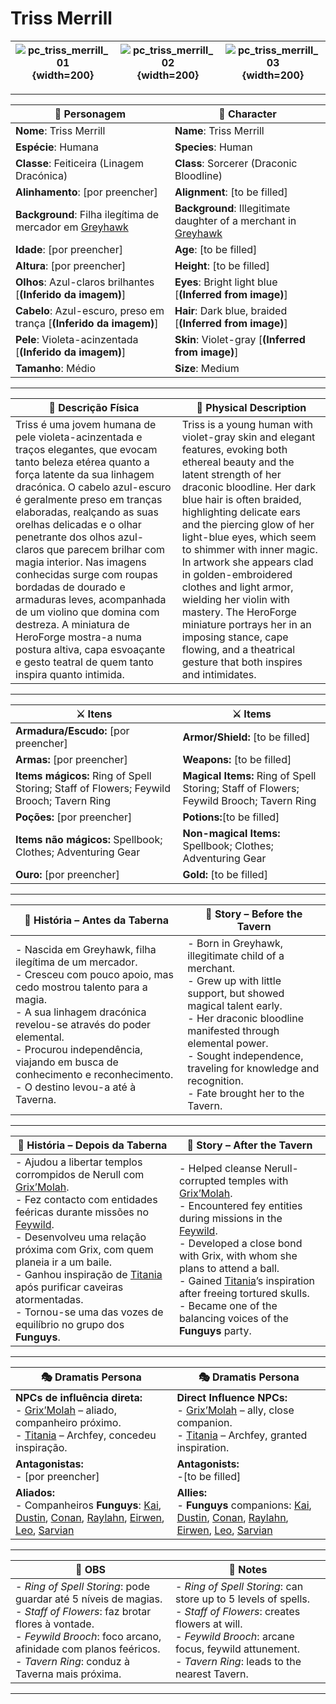 # Triss Merrill


| ![pc_triss_merrill_01](assets/pc/pc_triss_merrill_01.png){width=200} | ![pc_triss_merrill_02](assets/pc/pc_triss_merrill_02.png){width=200} | ![pc_triss_merrill_03](assets/pc/pc_triss_merrill_03.png){width=200} |
| ---------------------------------------------- | ---------------------------------------------- | ---------------------------------------------- |

---

| **🧙 Personagem**                | **🧙 Character**               |
| -------------------------------- | ------------------------------ |
| **Nome**: Triss Merrill        | **Name**:  Triss Merrill      |
| **Espécie**:  Humana    | **Species**:  Human   |
| **Classe**:  Feiticeira (Linagem Dracónica) | **Class**:  Sorcerer (Draconic Bloodline)     |
| **Alinhamento**: [por preencher] | **Alignment**: [to be filled]  |
| **Background**: Filha ilegítima de mercador em [Greyhawk](../locations/cidade_de_greyhawk.md)  | **Background**: Illegitimate daughter of a merchant in [Greyhawk](../locations/cidade_de_greyhawk.md) |
| **Idade**: [por preencher]       | **Age**: [to be filled]        |
| **Altura**: [por preencher]      | **Height**: [to be filled]     |
| **Olhos**: Azul-claros brilhantes [**(Inferido da imagem)**]       | **Eyes**: Bright light blue [**(Inferred from image)**]        |
| **Cabelo**: Azul-escuro, preso em trança [**(Inferido da imagem)**]       | **Hair**: Dark blue, braided [**(Inferred from image)**]       |
| **Pele**: Violeta-acinzentada [**(Inferido da imagem)**]       | **Skin**: Violet-gray [**(Inferred from image)**]       |
| **Tamanho**:  Médio    | **Size**:  Medium      |

---

| **📜 Descrição Física** | **📜 Physical Description** |
| ----------------------- | --------------------------- |
| Triss é uma jovem humana de pele violeta-acinzentada e traços elegantes, que evocam tanto beleza etérea quanto a força latente da sua linhagem dracónica. O cabelo azul-escuro é geralmente preso em tranças elaboradas, realçando as suas orelhas delicadas e o olhar penetrante dos olhos azul-claros que parecem brilhar com magia interior. Nas imagens conhecidas surge com roupas bordadas de dourado e armaduras leves, acompanhada de um violino que domina com destreza. A miniatura de HeroForge mostra-a numa postura altiva, capa esvoaçante e gesto teatral de quem tanto inspira quanto intimida. | Triss is a young human with violet-gray skin and elegant features, evoking both ethereal beauty and the latent strength of her draconic bloodline. Her dark blue hair is often braided, highlighting delicate ears and the piercing glow of her light-blue eyes, which seem to shimmer with inner magic. In artwork she appears clad in golden-embroidered clothes and light armor, wielding her violin with mastery. The HeroForge miniature portrays her in an imposing stance, cape flowing, and a theatrical gesture that both inspires and intimidates. |

---

| **⚔️ Itens**             | **⚔️ Items**                         |
| ---------------------- | ------------------------------ |
| **Armadura/Escudo:** [por preencher] | **Armor/Shield:** [to be filled]  |
| **Armas:** [por preencher] | **Weapons:** [to be filled] |
| **Items mágicos:** Ring of Spell Storing; Staff of Flowers; Feywild Brooch; Tavern Ring | **Magical Items:** Ring of Spell Storing; Staff of Flowers; Feywild Brooch; Tavern Ring |
| **Poções:** [por preencher] |**Potions:**[to be filled] |
| **Items não mágicos:** Spellbook; Clothes; Adventuring Gear  | **Non-magical Items:** Spellbook; Clothes; Adventuring Gear |
| **Ouro:** [por preencher] | **Gold:** [to be filled] |

---

| **📖 História – Antes da Taberna** | **📖 Story – Before the Tavern** |
| ---------------------------------- | -------------------------------- |
| - Nascida em Greyhawk, filha ilegítima de um mercador.<br>- Cresceu com pouco apoio, mas cedo mostrou talento para a magia.<br>- A sua linhagem dracónica revelou-se através do poder elemental.<br>- Procurou independência, viajando em busca de conhecimento e reconhecimento.<br>- O destino levou-a até à Taverna. | - Born in Greyhawk, illegitimate child of a merchant.<br>- Grew up with little support, but showed magical talent early.<br>- Her draconic bloodline manifested through elemental power.<br>- Sought independence, traveling for knowledge and recognition.<br>- Fate brought her to the Tavern. |

---

| **📖 História – Depois da Taberna** | **📖 Story – After the Tavern** |
| ----------------------------------- | -------------------------------- |
| - Ajudou a libertar templos corrompidos de Nerull com [Grix’Molah](docs/pc/-/pc_grix_molah.md).<br>- Fez contacto com entidades feéricas durante missões no [Feywild](../realms/feywild.md).<br>- Desenvolveu uma relação próxima com Grix, com quem planeia ir a um baile.<br>- Ganhou inspiração de [Titania](../npc/titania.md) após purificar caveiras atormentadas.<br>- Tornou-se uma das vozes de equilíbrio no grupo dos **Funguys**. | - Helped cleanse Nerull-corrupted temples with [Grix’Molah](docs/pc/-/pc_grix_molah.md).<br>- Encountered fey entities during missions in the [Feywild](../realms/feywild.md).<br>- Developed a close bond with Grix, with whom she plans to attend a ball.<br>- Gained [Titania](../npc/titania.md)’s inspiration after freeing tortured skulls.<br>- Became one of the balancing voices of the **Funguys** party. |

---

| **🎭 Dramatis Persona** | **🎭 Dramatis Persona**     |
| ---------------------------------------------------------- | ---------------------------------------------------- |
| **NPCs de influência direta:**  <br>- [Grix’Molah](docs/pc/-/pc_grix_molah.md) – aliado, companheiro próximo.<br>- [Titania](../npc/titania.md) – Archfey, concedeu inspiração. | **Direct Influence NPCs:**  <br>- [Grix’Molah](docs/pc/-/pc_grix_molah.md) – ally, close companion.<br>- [Titania](../npc/titania.md) – Archfey, granted inspiration.   |
| **Antagonistas:**  <br>- [por preencher]<br> | **Antagonists:**  <br>-[to be filled]   |
| **Aliados:**  <br>- Companheiros **Funguys**: [Kai](docs/pc/-/pc_kai.md), [Dustin](docs/dm/-/pc/pc_dustin_thorne.md), [Conan](docs/dm/-/pc/pc_conan_barbaro_ra.md), [Raylahn](docs/pc/-/pc_raylahn.md), [Eirwen](docs/pc/-/pc_eirwen.md), [Leo](docs/pc/-/pc_leo.md), [Sarvian](docs/dm/-/pc/pc_sarvian_midlor.md) | **Allies:**  <br>- **Funguys** companions: [Kai](docs/pc/-/pc_kai.md), [Dustin](docs/dm/-/pc/pc_dustin_thorne.md), [Conan](docs/dm/-/pc/pc_conan_barbaro_ra.md), [Raylahn](docs/pc/-/pc_raylahn.md), [Eirwen](docs/pc/-/pc_eirwen.md), [Leo](docs/pc/-/pc_leo.md), [Sarvian](docs/dm/-/pc/pc_sarvian_midlor.md) |

---

| **🔮 OBS** | **🔮 Notes** |
| ---------- | ------------ |
| - *Ring of Spell Storing*: pode guardar até 5 níveis de magias.<br>- *Staff of Flowers*: faz brotar flores à vontade.<br>- *Feywild Brooch*: foco arcano, afinidade com planos feéricos.<br>- *Tavern Ring*: conduz à Taverna mais próxima. | - *Ring of Spell Storing*: can store up to 5 levels of spells.<br>- *Staff of Flowers*: creates flowers at will.<br>- *Feywild Brooch*: arcane focus, feywild attunement.<br>- *Tavern Ring*: leads to the nearest Tavern. |

---
